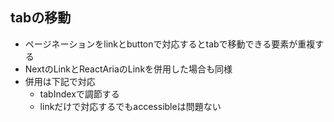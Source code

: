 ## tabの移動
- ページネーションをlinkとbuttonで対応するとtabで移動できる要素が重複する
- NextのLinkとReactAriaのLinkを併用した場合も同様
- 併用は下記で対応
    - tabIndexで調節する
    - linkだけで対応するでもaccessibleは問題ない
